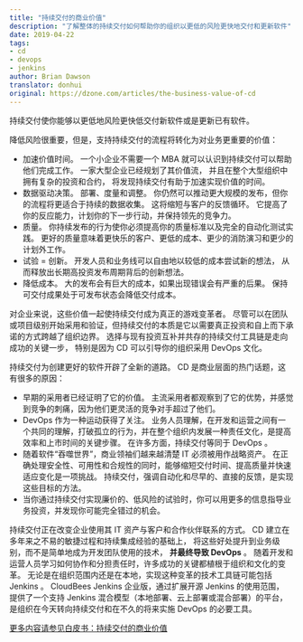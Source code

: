 ```yaml
---
title: "持续交付的商业价值"
description: "了解整体的持续交付如何帮助你的组织以更低的风险更快地交付和更新软件"
date: 2019-04-22
tags:
- cd
- devops
- jenkins
author: Brian Dawson
translator: donhui
original: https://dzone.com/articles/the-business-value-of-cd
---
```


持续交付使你能够以更低地风险更快低交付新软件或是更新已有软件。

降低风险很重要，但是，支持持续交付的流程将转化为对业务更重要的价值：
- 加速价值时间。
一个小企业不需要一个 MBA 就可以认识到持续交付可以帮助他们完成工作。
一家大型企业已经规划了其价值流，
并且在整个大型组织中拥有复杂的投资和合约，
将发现持续交付有助于加速实现价值的时间。
- 数据驱动决策。
部署、度量和调整。
你仍然可以推动更大规模的发布，但你的流程将更适合于持续的数据收集。
这将缩短与客户的反馈循环。
它提高了你的反应能力，计划你的下一步行动，并保持领先的竞争力。
- 质量。
你持续发布的行为使你必须提高你的质量标准以及完全的自动化测试实践。
更好的质量意味着更快乐的客户、更低的成本、更少的消防演习和更少的计划外工作。
- 试验 = 创新。
开发人员和业务线可以自由地以较低的成本尝试新的想法，
从而释放出长期高投资发布周期背后的创新想法。
- 降低成本。
大的发布会有巨大的成本，如果出现错误会有严重的后果。
保持可交付成果处于可发布状态会降低交付成本。

对企业来说，这些价值一起使持续交付成为真正的游戏变革者。
尽管可以在团队或项目级别开始采用和验证，但持续交付的本质是它以需要真正投资和自上而下承诺的方式跨越了组织边界。
选择与现有投资互补并共存的持续交付工具链是走向成功的关键一步，
特别是因为 CD 可以引导你的组织采用 DevOps 文化。

持续交付为创建更好的软件开辟了全新的道路。
CD 是商业层面的热门话题，这有很多的原因：
- 早期的采用者已经证明了它的价值。
主流采用者都观察到了它的优势，并感觉到竞争的刺痛，因为他们更灵活的竞争对手超过了他们。
- DevOps 作为一种运动获得了关注。
业务人员理解，在开发和运营之间有一个共同的理解，打破孤立的行为，并在整个组织内发展一种责任文化，是提高效率和上市时间的关键步骤。
在许多方面，持续交付等同于 DevOps 。
- 随着软件“吞噬世界”，商业领袖们越来越清楚 IT 必须被用作战略资产。
在正确处理安全性、可用性和合规性的同时，能够缩短交付时间、提高质量并快速适应变化是一项挑战。
持续交付，强调自动化和尽早的、直接的反馈，是实现这些目标的方法。
- 当你通过持续交付实现廉价的、低风险的试验时，你可以用更多的信息指导业务投资，并发现你可能完全错过的机会。

持续交付正在改变企业使用其 IT 资产与客户和合作伙伴联系的方式。
CD 建立在多年来之不易的敏捷过程和持续集成经验的基础上，
将这些好处提升到业务级别，而不是简单地成为开发团队使用的技术，
**并最终导致 DevOps** 。
随着开发和运营人员学习如何协作和分担责任时，许多成功的关键都植根于组织和文化的变革。
无论是在组织范围内还是在本地，实现这种变革的技术工具链可能包括 Jenkins 。
CloudBees Jenkins 企业版，通过扩展开源 Jenkins 的使用范围，
提供了一个支持 Jenkins 混合模型（本地部署、云上部署或混合部署）的平台，
是组织在今天转向持续交付和在不久的将来实施 DevOps 的必要工具。

[更多内容请参见白皮书：持续交付的商业价值](https://pages.cloudbees.com/Website_BizValue-Continuous-Delivery.html?lsd=BizValue-Continuous-Delivery)
